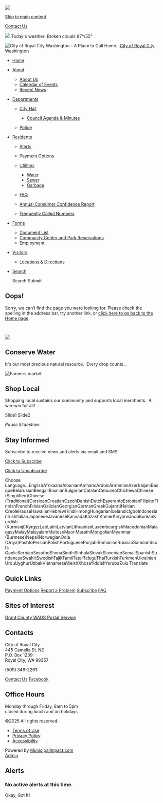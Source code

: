 ![](https://royalcitywa.org/images/logos_mi/C_186_Royal_City_Logo_1352756831_2339.png)

[Skip to main content](https://www.royalcitywa.org/city-hall/subscribe/payment-options/)

[Contact Us](https://www.royalcitywa.org/contact-us)

![](https://www.royalcitywa.org/imgD/weatherbit_icons/c03d.png) Today's weather: Broken clouds 87°/55°

![City of Royal City Washington - A Place to Call Home...](https://www.royalcitywa.org/images/logos_mi/C_186_Royal_City_Logo_1352756831_2339.png)[City of Royal City Washington](https://www.royalcitywa.org/home)

- [Home](https://www.royalcitywa.org)
- [About](https://www.royalcitywa.org/city-hall/subscribe/payment-options)
  
  - [About Us](https://www.royalcitywa.org/about-us)
  - [Calendar of Events](https://www.royalcitywa.org/calendar-of-events)
  - [Recent News](https://www.royalcitywa.org/recent-news)
- [Departments](https://www.royalcitywa.org/city-hall/subscribe/payment-options)
  
  - [City Hall](https://www.royalcitywa.org/city-hall)
    
    - [Council Agenda &amp; Minutes](https://www.royalcitywa.org/council-agenda-and-minutes)
  - [Police](https://www.royalcitywa.org/police)
- [Residents](https://www.royalcitywa.org/city-hall/subscribe/payment-options)
  
  - [Alerts](https://www.royalcitywa.org/alerts)
  - [Payment Options](https://www.royalcitywa.org/payment-options)
  - [Utilities](https://www.royalcitywa.org/utilities)
    
    - [Water](https://www.royalcitywa.org/water)
    - [Sewer](https://www.royalcitywa.org/sewer)
    - [Garbage](https://www.royalcitywa.org/garbage)
  - [FAQ](https://www.royalcitywa.org/faq)
  - [Annual Consumer Confidence Report](https://www.royalcitywa.org/annual-consumer-confidence-report)
  - [Frequently Called Numbers](https://www.royalcitywa.org/frequently-called-numbers)
- [Forms](https://www.royalcitywa.org/city-hall/subscribe/payment-options)
  
  - [Document List](https://www.royalcitywa.org/document-list)
  - [Community Center and Park Reservations](https://www.royalcitywa.org/community-center-and-park-reservations)
  - [Employment](https://www.royalcitywa.org/employment)
- [Visitors](https://www.royalcitywa.org/city-hall/subscribe/payment-options)
  
  - [Locations &amp; Directions](https://www.royalcitywa.org/locations-and-directions)
- [Search](https://www.royalcitywa.org/city-hall/subscribe/payment-options)
  
  Search Submit

## Oops!

Sorry, we can’t find the page you were looking for. Please check the spelling in the address bar, try another link, or [click here to go back to the Home page](https://www.royalcitywa.org/city-hall/subscribe).

 

![](https://www.royalcitywa.org/images/promos_mi/mi_2_promo-water1.jpg)

## Conserve Water

It's our most precious natural resource.  Every drop counts...

![Farmers market](https://www.royalcitywa.org/images/promos_mi/mi_2_farmersmarketfoodprototype.jpg)

## Shop Local

Shopping local sustains our community and supports local merchants.  A win-win for all!

Slide1 Slide2

*Pause Slideshow*

## Stay Informed

Subscribe to receive news and alerts via email and SMS.

[Click to Subscribe](https://www.royalcitywa.org/city-hall/subscribe/payment-options/subscribe)

[Click to Unsubscribe](https://www.royalcitywa.org/city-hall/subscribe/payment-options/unsubscribe)

Choose Language...EnglishAfrikaansAlbanianAmharicArabicArmenianAzerbaijaniBasqueBelarusianBengaliBosnianBulgarianCatalanCebuanoChichewaChinese (Simplified)Chinese (Traditional)CorsicanCroatianCzechDanishDutchEsperantoEstonianFilipinoFinnishFrenchFrisianGalicianGeorgianGermanGreekGujaratiHaitian CreoleHausaHawaiianHebrewHindiHmongHungarianIcelandicIgboIndonesianIrishItalianJapaneseJavaneseKannadaKazakhKhmerKinyarwandaKoreanKurdish (Kurmanji)KyrgyzLaoLatinLatvianLithuanianLuxembourgishMacedonianMalagasyMalayMalayalamMalteseMaoriMarathiMongolianMyanmar (Burmese)NepaliNorwegianOdia (Oriya)PashtoPersianPolishPortuguesePunjabiRomanianRussianSamoanScots GaelicSerbianSesothoShonaSindhiSinhalaSlovakSlovenianSomaliSpanishSundaneseSwahiliSwedishTajikTamilTatarTeluguThaiTurkishTurkmenUkrainianUrduUyghurUzbekVietnameseWelshXhosaYiddishYorubaZulu Translate

## Quick Links

[Payment Options](https://www.royalcitywa.org/city-hall/subscribe/payment-options/payment-options) [Report a Problem](https://www.royalcitywa.org/city-hall/subscribe/payment-options/contact-us) [Subscribe](https://www.royalcitywa.org/city-hall/subscribe/payment-options/subscribe) [FAQ](https://www.royalcitywa.org/city-hall/subscribe/payment-options/faq)

## Sites of Interest

[Grant County WA](https://www.grantcountywa.gov)[US Postal Service](https://www.usps.com)

## Contacts

City of Royal City  
445 Camelia St. NE  
P.O. Box 1239  
Royal City, WA 99357

(509) 346-2263

[Contact Us](https://www.royalcitywa.org/contact-us) [Facebook](https://www.facebook.com/p/City-Of-Royal-City-Goverment-100066896717099)

## Office Hours

Monday through Friday, 8am to 5pm  
closed during lunch and on holidays

©2025 All rights reserved.

- [Terms of Use](https://www.royalcitywa.org/terms.html)
- [Privacy Policy](https://www.royalcitywa.org/privacy.html)
- [Accessibility](https://www.royalcitywa.org/accessibility.html)

Powered by [MunicipalImpact.com](https://www.municipalimpact.com)  
[Admin](https://clients.municipalimpact.com/client/?e=edbdf36180cd1fd8f3497618f63b2f8c)

## Alerts

### No active alerts at this time.

Okay, Got It!